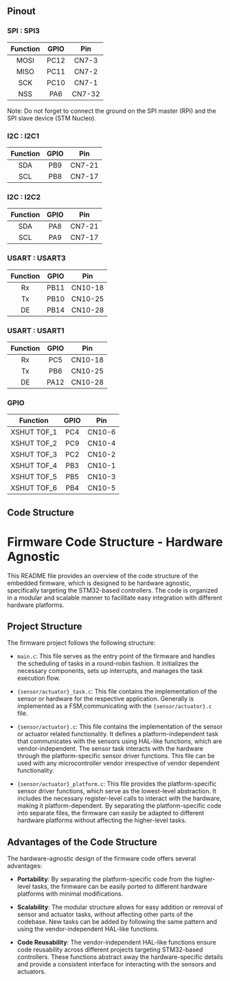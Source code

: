 ## Pinout


### SPI : SPI3
|Function | GPIO | Pin |
| :---: | :---: | :---: |
|MOSI | PC12 | CN7-3 |
|MISO | PC11 | CN7-2 |
|SCK  | PC10 | CN7-1 |
|NSS  | PA6  | CN7-32 |

Note: Do not forget to connect the ground on the 
SPI master (RPi) and the SPI slave device (STM Nucleo).


### I2C : I2C1
|Function | GPIO | Pin |
| :---: | :---: | :---: |
|SDA | PB9  | CN7-21 |
|SCL | PB8 | CN7-17 |


### I2C : I2C2
|Function | GPIO | Pin |
| :---: | :---: | :---: |
|SDA | PA8  | CN7-21 |
|SCL | PA9 | CN7-17 |


### USART : USART3
|Function | GPIO | Pin |
| :---: | :---: | :---: |
| Rx | PB11 | CN10-18 |
| Tx | PB10 | CN10-25 |
| DE | PB14 | CN10-28 |

### USART : USART1
|Function | GPIO | Pin |
| :---: | :---: | :---: |
| Rx | PC5 | CN10-18 |
| Tx | PB6 | CN10-25 |
| DE | PA12 | CN10-28 |


### GPIO
|Function | GPIO | Pin |
| :---: | :---: | :---: |
|XSHUT TOF_1 | PC4 | CN10-6 |
|XSHUT TOF_2 | PC9 | CN10-4 |
|XSHUT TOF_3 | PC2 | CN10-2 |
|XSHUT TOF_4 | PB3 | CN10-1 |
|XSHUT TOF_5 | PB5 | CN10-3 |
|XSHUT TOF_6 | PB4 | CN10-5 |


## Code Structure


# Firmware Code Structure - Hardware Agnostic

This README file provides an overview of the code structure of the embedded firmware, which is designed to be hardware agnostic, specifically targeting the STM32-based controllers. The code is organized in a modular and scalable manner to facilitate easy integration with different hardware platforms.

## Project Structure

The firmware project follows the following structure:

- `main.c`: This file serves as the entry point of the firmware and handles the scheduling of tasks in a round-robin fashion. It initializes the necessary components, sets up interrupts, and manages the task execution flow.

- `{sensor/actuator}_task.c`: This file contains the implementation of the sensor or hardware for the respective application. Generally is implemented as a FSM,communicating with the `{sensor/actuator}.c` file.
  
- `{sensor/actuator}.c`: This file contains the implementation of the sensor or actuator related functionality. It defines a platform-independent task that communicates with the sensors using HAL-like functions, which are vendor-independent. The sensor task interacts with the hardware through the platform-specific sensor driver functions. This file can be used with any microcontroller vendor irrespective of vendor dependent functionality.

- `{sensor/actuator}_platform.c`: This file provides the platform-specific sensor driver functions, which serve as the lowest-level abstraction. It includes the necessary register-level calls to interact with the hardware, making it platform-dependent. By separating the platform-specific code into separate files, the firmware can easily be adapted to different hardware platforms without affecting the higher-level tasks.


## Advantages of the Code Structure

The hardware-agnostic design of the firmware code offers several advantages:

- **Portability**: By separating the platform-specific code from the higher-level tasks, the firmware can be easily ported to different hardware platforms with minimal modifications.

- **Scalability**: The modular structure allows for easy addition or removal of sensor and actuator tasks, without affecting other parts of the codebase. New tasks can be added by following the same pattern and using the vendor-independent HAL-like functions.

- **Code Reusability**: The vendor-independent HAL-like functions ensure code reusability across different projects targeting STM32-based controllers. These functions abstract away the hardware-specific details and provide a consistent interface for interacting with the sensors and actuators.

